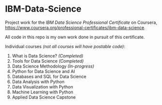 # IBM-Data-Science
Project work for the *IBM Data Science Professional Certificate* on Coursera, 
https://www.coursera.org/professional-certificates/ibm-data-science.

All code in this repo is my own work done in pursuit of this certificate.

Individual courses *(not all courses will have postable code)*:
1. What is Data Science? *(Completed)*
2. Tools for Data Science *(Completed)*
3. Data Science Methodology *(In-progress)*
4. Python for Data Science and AI
5. Databases and SQL for Data Science
6. Data Analysis with Python
7. Data Visualization with Python
8. Machine Learning with Python
9. Applied Data Science Capstone
